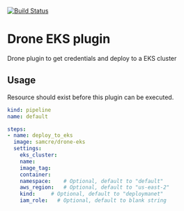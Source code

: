 [![Build Status](https://cloud.drone.io/api/badges/samcre/drone-eks/status.svg?ref=refs/heads/master)](https://cloud.drone.io/samcre/drone-eks)

# Drone EKS plugin

Drone plugin to get credentials and deploy to a EKS cluster

## Usage

Resource should exist before this plugin can be executed.

```yaml
kind: pipeline
name: default

steps:
- name: deploy_to_eks
  image: samcre/drone-eks
  settings:
    eks_cluster:
    name:
    image_tag:
    container:
    namespace:    # Optional, default to "default"
    aws_region:   # Optional, default to "us-east-2"
    kind:     # Optional, default to "deploymanet"
    iam_role:   # Optional, default to blank string
```
